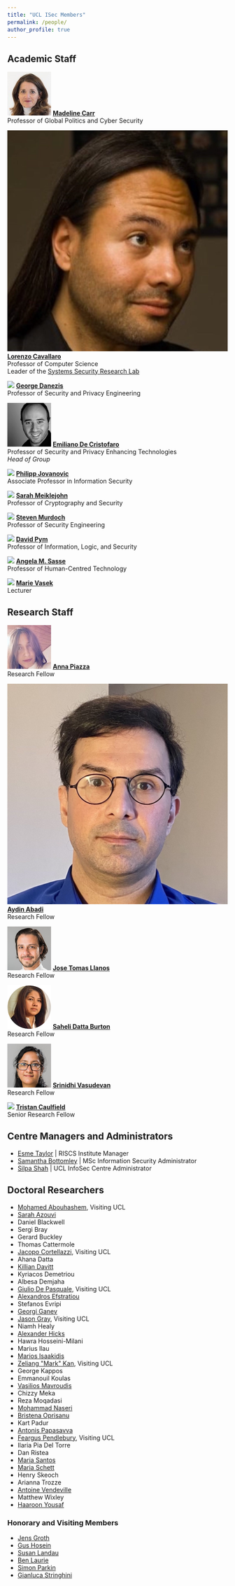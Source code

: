 ```yaml
---
title: "UCL ISec Members"
permalink: /people/
author_profile: true
---
```


## Academic Staff  

<p class="profile"><img src="../images/madeline2.jpg" class="profilephoto" />
<a href="https://www.ucl.ac.uk/computer-science/people/professor-madeline-carr"><strong>Madeline Carr</strong></a><br />
Professor of Global Politics and Cyber Security</p>

<p class="profile"><img src="../images/lorenzo.jpg" class="profilephoto" />
<a href="https://scholar.google.com/citations?user=oWT7fIYAAAAJ&hl=en"><strong>Lorenzo Cavallaro</strong></a><br />
Professor of Computer Science<br />
Leader of the <a href="https://s2lab.cs.ucl.ac.uk">Systems Security Research Lab</a></p>

<p class="profile"><img src="../images/george.jpg" class="profilephoto" />
<a href="http://www0.cs.ucl.ac.uk/staff/G.Danezis/"><strong>George Danezis</strong></a><br />
Professor of Security and Privacy Engineering</p>

<p class="profile"><img src="../images/emiliano2.jpg" class="profilephoto" />
<a href="https://emilianodc.com/"><strong>Emiliano De Cristofaro</strong></a><br />
Professor of Security and Privacy Enhancing Technologies<br />
<em>Head of Group</em></p>

<p class="profile"><img src="../images/philipp.jpg" class="profilephoto" />
<a href="https://philipp.jovanovic.io/"><strong>Philipp Jovanovic</strong></a><br />
Associate Professor in Information Security</p>

<p class="profile"><img src="../images/sarah.jpg" class="profilephoto" />
<a href="https://smeiklej.com/"><strong>Sarah Meiklejohn</strong></a><br />
Professor of Cryptography and Security</p>

<p class="profile"><img src="../images/steven.jpg" class="profilephoto" />
<a href="https://murdoch.is/"><strong>Steven Murdoch</strong></a><br />
Professor of Security Engineering</p>

<p class="profile"><img src="../images/david.jpg" class="profilephoto" />
<a href="http://www0.cs.ucl.ac.uk/staff/D.Pym/"><strong>David Pym</strong></a><br />
Professor of Information, Logic, and Security</p>

<p class="profile"><img src="../images/angela.jpg" class="profilephoto" />
<a href="https://uclisec.github.io/people/m_angela_sasse/"><strong>Angela M. Sasse</strong></a><br />
Professor of Human-Centred Technology</p>

<p class="profile"><img src="../images/marie.jpg" class="profilephoto" />
<a href="https://mvasek.com/"><strong>Marie Vasek</strong></a><br />
Lecturer</p>

<div class="cf"></div>

## Research Staff



<p class="profile"><img src="../images/anna.jpg" class="profilephoto" />
<a href="https://www.linkedin.com/in/anna-piazza-a31a4845/?originalSubdomain=uk"><strong>Anna Piazza</strong></a><br />
Research Fellow </p>


<p class="profile"><img src="../images/aydin2.jpg" class="profilephoto" />
<a href="http://www.AydinAbadi.com"><strong>Aydin Abadi</strong></a><br />
Research Fellow</p>

<p class="profile"><img src="../images/jose.jpg" class="profilephoto" />
<a href="https://www.linkedin.com/in/jose-tomas-llanos-20665935/"><strong>Jose Tomas Llanos</strong></a><br />
Research Fellow</p>

<p class="profile"><img src="../images/saheli.jpg" class="profilephoto" />
<a href="https://iris.ucl.ac.uk/iris/browse/profile?upi=SDATT23"><strong>Saheli Datta Burton</strong></a><br />
Research Fellow</p>

<p class="profile"><img src="../images/srinidhi.jpg" class="profilephoto" />
<a href="https://iris.ucl.ac.uk/iris/browse/profile?upi=SVASU26"><strong>Srinidhi Vasudevan</strong></a><br />
Research Fellow</p>

<p class="profile"><img src="../images/tristan.jpg" class="profilephoto" />
<a href="https://www.tristancaulfield.com/"><strong>Tristan Caulfield</strong></a><br />
Senior Research Fellow</p>

<div class="cf"></div>

## Centre Managers and Administrators
- [Esme Taylor](mailto:esme.taylor@ucl.ac.uk) \| RISCS Institute Manager
- [Samantha Bottomley](mailto:s.bottomley@ucl.ac.uk) \| MSc Information Security Administrator 
- [Silpa Shah](mailto:silpa.shah@ucl.ac.uk) \| UCL InfoSec Centre Administrator


## Doctoral Researchers

- [Mohamed Abouhashem](https://s2lab.cs.ucl.ac.uk), Visiting UCL
- [Sarah Azouvi](http://www0.cs.ucl.ac.uk/staff/S.Azouvi/)
- Daniel Blackwell
- Sergi Bray
- Gerard Buckley
- Thomas Cattermole
- [Jacopo Cortellazzi](https://s2lab.cs.ucl.ac.uk), Visiting UCL
- Ahana Datta
- [Killian Davitt](https://killiandavitt.me)
- Kyriacos Demetriou
- Albesa Demjaha
- [Giulio De Pasquale](https://s2lab.cs.ucl.ac.uk), Visiting UCL
- [Alexandros Efstratiou](https://alefstrat.github.io/)
- Stefanos Evripi
- [Georgi Ganev](https://ganevgv.github.io/)
- [Jason Gray](https://s2lab.cs.ucl.ac.uk), Visiting UCL
- Niamh Healy
- [Alexander Hicks](https://alexanderlhicks.com/)
- Hawra Hosseini-Milani
- Marius Ilau
- [Marios Isaakidis](http://www0.cs.ucl.ac.uk/staff/M.Isaakidis)
- [Zeliang "Mark" Kan](https://s2lab.cs.ucl.ac.uk), Visiting UCL
- George Kappos
- Emmanouil Koulas
- [Vasilios Mavroudis](https://mavroud.is/)
- Chizzy Meka
- Reza Moqadasi
- [Mohammad Naseri](https://mohammadnaseri.github.io/)
- [Bristena Oprisanu](https://www.bristenaop.com/)
- Kart Padur
- [Antonis Papasavva](https://antonispapasavva.github.io/)
- [Feargus Pendlebury](https://s2lab.cs.ucl.ac.uk), Visiting UCL
- Ilaria Pia Del Torre
- Dan Ristea
- [Maria Santos](https://mariascrs.github.io/)
- [Maria Schett](http://www.maria-a-schett.net/)
- Henry Skeoch
- Arianna Trozze
- [Antoine Vendeville](https://antoinevendeville.github.io/)
- Matthew Wixley
- [Haaroon Yousaf](http://www.haaroonyousaf.com/)

### Honorary and Visiting Members
- [Jens Groth](http://www.cs.ucl.ac.uk/staff/J.Groth/)
- [Gus Hosein](https://privacyinternational.org/people/95/gus-hosein)
- [Susan Landau](https://privacyink.org/)
- [Ben Laurie](https://en.wikipedia.org/wiki/Ben_Laurie)
- [Simon Parkin](https://uclisec.github.io/people/simon_parkin/)
- [Gianluca Stringhini](https://seclab.bu.edu/people/gianluca/)

